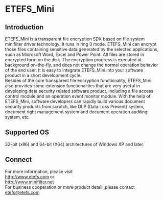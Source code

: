 # ETEFS_Mini
## Introduction
ETEFS_Mini is a transparent file encryption SDK based on file system minifilter driver technology. It runs in ring 0 mode. ETEFS_Mini can encrypt those files containing sensitive data generated by the selected applications, such as Microsoft Word, Excel and Power Point. All files are stored in encrypted form on the disk. The encryption progress is executed at background on-the-fly, and does not change the normal operation behavior of the end user. It is easy to integrate ETEFS_Mini into your software product in a short development cycle.   
Besides of the core transparent file encryption functionality, ETEFS_Mini also provides some extension functionalities that are very useful in developing data security related software product, including a file access control module and an operation event monitor module. With the help of ETEFS_Mini, software developers can rapidly build various document security products from scratch, like DLP (Data Loss Prevent) system, document right management system and document operation auditing system, etc. 
## Supported OS
32-bit (x86) and 64-bit (X64) architectures of Windows XP and later.
## Connect
For more information, please visit  
http://www.etefs.com  or  
http://www.minifilter.net  
For business cooperation or more product detail ,please contact  
etefs@etefs.com
